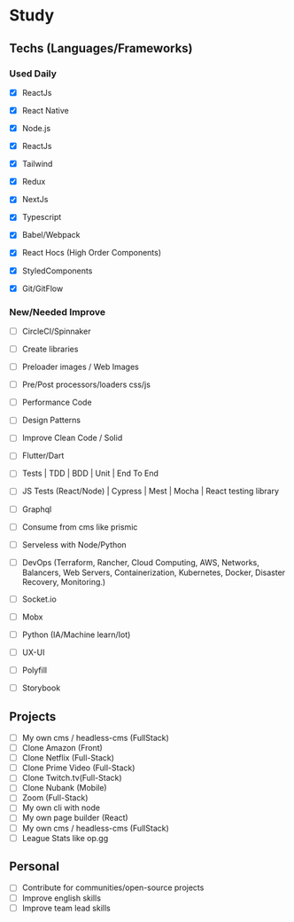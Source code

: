 # Study

## Techs (Languages/Frameworks)

### Used Daily
- [x] ReactJs
- [x] React Native
- [x] Node.js
- [x] ReactJs
- [x] Tailwind
- [x] Redux
- [x] NextJs
- [x] Typescript
- [x] Babel/Webpack
- [x] React Hocs (High Order Components)
- [x] StyledComponents
- [x] Git/GitFlow


### New/Needed Improve
- [ ] CircleCI/Spinnaker
- [ ] Create libraries 
- [ ] Preloader images / Web Images 
- [ ] Pre/Post processors/loaders css/js
- [ ] Performance Code
- [ ] Design Patterns
- [ ] Improve Clean Code / Solid 
- [ ] Flutter/Dart
- [ ] Tests | TDD | BDD | Unit | End To End
- [ ] JS Tests (React/Node) | Cypress | Mest | Mocha | React testing library
- [ ] Graphql
- [ ] Consume from cms like prismic
- [ ] Serveless with Node/Python
- [ ] DevOps (Terraform, Rancher, Cloud Computing, AWS, Networks, Balancers, Web Servers, Containerization, Kubernetes, Docker, Disaster Recovery, Monitoring.)
- [ ] Socket.io
- [ ] Mobx
- [ ] Python (IA/Machine learn/Iot)
- [ ] UX-UI
- [ ] Polyfill
- [ ] Storybook


## Projects

- [ ] My own cms / headless-cms (FullStack)
- [ ] Clone Amazon (Front)
- [ ] Clone Netflix (Full-Stack)
- [ ] Clone Prime Video (Full-Stack)
- [ ] Clone Twitch.tv(Full-Stack)
- [ ] Clone Nubank (Mobile)
- [ ] Zoom (Full-Stack)
- [ ] My own cli with node
- [ ] My own page builder (React)
- [ ] My own cms / headless-cms (FullStack)
- [ ] League Stats like op.gg

## Personal

- [ ] Contribute for communities/open-source projects
- [ ] Improve english skills
- [ ] Improve team lead skills
